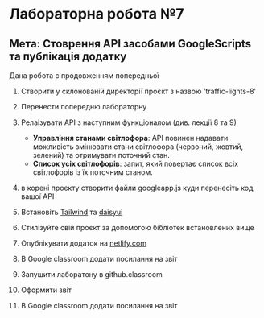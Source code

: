 # Лабораторна робота №7
## Мета: Стоврення API засобами GoogleScripts та публікація додатку

Дана робота є продовженням попередньої

1. Створити у склонованій директорії проєкт з назвою 'traffic-lights-8'
1. Перенести попередню лабораторну
2. Релаізувати API з наступним функціоналом (див. лекції 8 та 9)

   - **Управління станами світлофора**: API повинен надавати можливість змінювати стани світлофора (червоний, жовтий, зелений) та отримувати поточний стан.
   - **Список усіх світлофорів**: запит, який повертає список всіх світлофорів із їх поточним станом.

1. в корені проєкту створити файли googleapp.js куди перенесіть код вашої API
2. Встановіть [Tailwind](https://tailwindcss.com/docs/guides/vite) та [daisyui](https://daisyui.com/docs/install/)
3. Стилізуйте свій проєкт за допомогою бібліотек встановлених вище 
4. Опублікувати додаток на [netlify.com](https://www.netlify.com/) 
1. В Google classroom додати посилання на звіт
1. Запушити лаборатону в github.classroom
1. Оформити звіт 
1. В Google classroom додати посилання на звіт
